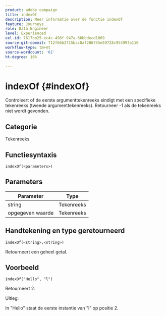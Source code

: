 ```yaml
---
product: adobe campaign
title: indexOf
description: Meer informatie over de functie indexOf
feature: Journeys
role: Data Engineer
level: Experienced
exl-id: 7617bb25-ec4c-498f-947a-66bbdecd1069
source-git-commit: 712f66b2715bac0af206755e59728c95499fa110
workflow-type: tm+mt
source-wordcount: '61'
ht-degree: 16%

---
```


# indexOf {#indexOf}

Controleert of de eerste argumenttekenreeks eindigt met een specifieke tekenreeks (tweede argumenttekenreeks). Retourneer -1 als de tekenreeks niet wordt gevonden.

## Categorie

Tekenreeks

## Functiesyntaxis

`indexOf(<parameters>)`

## Parameters

| Parameter | Type |
|-----------|------------------|
| string | Tekenreeks |
| opgegeven waarde | Tekenreeks |

## Handtekening en type geretourneerd

`indexOf(<string>,<string>)`

Retourneert een geheel getal.

## Voorbeeld

`indexOf("Hello", "l")`

Retourneert 2.

Uitleg:

In &quot;Hello&quot; staat de eerste instantie van &quot;l&quot; op positie 2.
